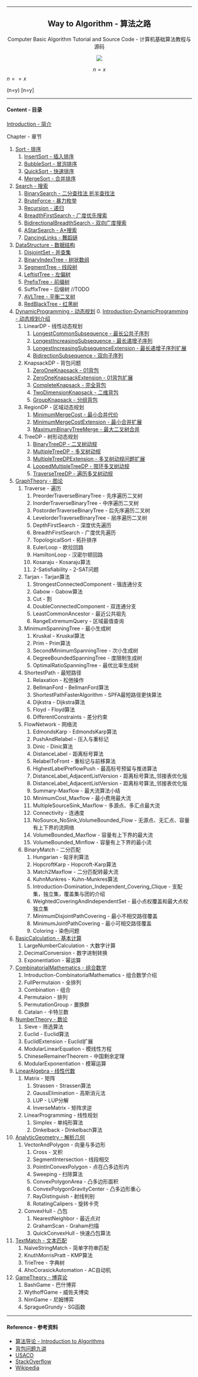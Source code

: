 ----------
<h2 align="center">Way to Algorithm - 算法之路</h2>
<p align="center">Computer Basic Algorithm Tutorial and Source Code - 计算机基础算法教程与源码</p>
<p align="center"><img src="https://github.com/zhaochenyou/Way-to-Algorithm/raw/master/res/keyboard.jpg" /></p>


$$n=x$$
$n==x$

\(n=y\)
\[n=y\]

----------
#### Content - 目录

[Introduction - 简介](https://zhaochenyou.github.io/Way-to-Algorithm/Introduction/)

Chapter - 章节

1. [Sort - 排序](https://zhaochenyou.github.io/Way-to-Algorithm/Chapter-1/)
    1. [InsertSort - 插入排序](https://zhaochenyou.github.io/Way-to-Algorithm/Chapter-1/InsertSort/)
    2. [BubbleSort - 冒泡排序](https://zhaochenyou.github.io/Way-to-Algorithm/Chapter-1/BubbleSort/)
    3. [QuickSort - 快速排序](https://zhaochenyou.github.io/Way-to-Algorithm/Chapter-1/QuickSort/)
    4. [MergeSort - 合并排序](https://zhaochenyou.github.io/Way-to-Algorithm/Chapter-1/MergeSort/)
2. [Search - 搜索](https://zhaochenyou.github.io/Way-to-Algorithm/Chapter-2/)
    1. [BinarySearch - 二分查找法 折半查找法](https://zhaochenyou.github.io/Way-to-Algorithm/Chapter-2/BinarySearch/)
    2. [BruteForce - 暴力枚举](https://zhaochenyou.github.io/Way-to-Algorithm/Chapter-2/BruteForce/)
    3. [Recursion - 递归](https://zhaochenyou.github.io/Way-to-Algorithm/Chapter-2/Recursion/)
    4. [BreadthFirstSearch - 广度优先搜索](https://zhaochenyou.github.io/Way-to-Algorithm/Chapter-2/BreadthFirstSearch/)
    5. [BidirectionalBreadthSearch - 双向广度搜索](https://zhaochenyou.github.io/Way-to-Algorithm/Chapter-2/BidirectionalBreadthSearch/)
    6. [AStarSearch - A*搜索](https://zhaochenyou.github.io/Way-to-Algorithm/Chapter-2/AStarSearch/)
    7. [DancingLinks - 舞蹈链](https://zhaochenyou.github.io/Way-to-Algorithm/Chapter-2/DancingLinks/)
3. [DataStructure - 数据结构](https://zhaochenyou.github.io/Way-to-Algorithm/Chapter-3/)
    1. [DisjointSet - 并查集](https://zhaochenyou.github.io/Way-to-Algorithm/Chapter-3/DisjointSet)
    2. [BinaryIndexTree - 树状数组](https://zhaochenyou.github.io/Way-to-Algorithm/Chapter-3/BinaryIndexTree/)
    3. [SegmentTree - 线段树](https://zhaochenyou.github.io/Way-to-Algorithm/Chapter-3/SegmentTree/)
    4. [LeftistTree - 左偏树](https://zhaochenyou.github.io/Way-to-Algorithm/Chapter-3/LeftistTree/)
    5. [PrefixTree - 前缀树](https://zhaochenyou.github.io/Way-to-Algorithm/Chapter-3/PrefixTree/)
    6. SuffixTree - 后缀树 //TODO
    7. [AVLTree - 平衡二叉树](https://zhaochenyou.github.io/Way-to-Algorithm/Chapter-3/AVLTree/)
    8. [RedBlackTree - 红黑树](https://zhaochenyou.github.io/Way-to-Algorithm/Chapter-3/RedBlackTree/)
4. [DynamicProgramming - 动态规划](https://zhaochenyou.github.io/Way-to-Algorithm/Chapter-4/)
    0. [Introduction-DynamicProgramming - 动态规划介绍](https://zhaochenyou.github.io/Way-to-Algorithm/Chapter-4/Introduction-DynamicProgramming/)
    1. LinearDP - 线性动态规划
        1. [LongestCommonSubsequence - 最长公共子序列](https://zhaochenyou.github.io/Way-to-Algorithm/Chapter-4/LinearDP/LongestCommonSubsequence/)
        2. [LongestIncreasingSubsequence - 最长递增子序列](https://zhaochenyou.github.io/Way-to-Algorithm/Chapter-4/LinearDP/LongestIncreasingSubsequence/)
        3. [LongestIncreasingSubsequenceExtension - 最长递增子序列扩展](https://zhaochenyou.github.io/Way-to-Algorithm/Chapter-4/LinearDP/LongestIncreasingSubsequenceExtension/)
        4. [BidirectionSubsequence - 双向子序列](https://zhaochenyou.github.io/Way-to-Algorithm/Chapter-4/LinearDP/BidirectionSubsequence/)
    2. KnapsackDP - 背包问题
        1. [ZeroOneKnapsack - 01背包](https://zhaochenyou.github.io/Way-to-Algorithm/Chapter-4/KnapsackDP/ZeroOneKnapsack/)
        2. [ZeroOneKnapsackExtension - 01背包扩展](https://zhaochenyou.github.io/Way-to-Algorithm/Chapter-4/KnapsackDP/ZeroOneKnapsackExtension/)
        3. [CompleteKnapsack - 完全背包](https://zhaochenyou.github.io/Way-to-Algorithm/Chapter-4/KnapsackDP/CompleteKnapsack/)
        4. [TwoDimensionKnapsack - 二维背包](https://zhaochenyou.github.io/Way-to-Algorithm/Chapter-4/KnapsackDP/TwoDimensionKnapsack/)
        5. [GroupKnapsack - 分组背包](https://zhaochenyou.github.io/Way-to-Algorithm/Chapter-4/KnapsackDP/GroupKnapsack/)
    3. RegionDP - 区域动态规划
        1. [MinimumMergeCost - 最小合并代价](https://zhaochenyou.github.io/Way-to-Algorithm/Chapter-4/RegionDP/MinimumMergeCost/)
        2. [MinimumMergeCostExtension - 最小合并扩展](https://zhaochenyou.github.io/Way-to-Algorithm/Chapter-4/RegionDP/MinimumMergeCostExtension/)
        3. [MaximumBinaryTreeMerge - 最大二叉树合并](https://zhaochenyou.github.io/Way-to-Algorithm/Chapter-4/RegionDP/MaximumBinaryTreeMerge/)
    4. TreeDP - 树形动态规划
        1. [BinaryTreeDP - 二叉树动规](https://zhaochenyou.github.io/Way-to-Algorithm/Chapter-4/TreeDP/BinaryTreeDP/)
        2. [MultipleTreeDP - 多叉树动规](https://zhaochenyou.github.io/Way-to-Algorithm/Chapter-4/TreeDP/MultipleTreeDP/)
        3. [MultipleTreeDPExtension - 多叉树动规问题扩展](https://zhaochenyou.github.io/Way-to-Algorithm/Chapter-4/TreeDP/MultipleTreeDPExtension/)
        4. [LoopedMultipleTreeDP - 带环多叉树动规](https://zhaochenyou.github.io/Way-to-Algorithm/Chapter-4/TreeDP/LoopedMultipleTreeDP/)
        5. [TraverseTreeDP - 遍历多叉树动规](https://zhaochenyou.github.io/Way-to-Algorithm/Chapter-4/TreeDP/TraverseTreeDP/)
5. [GraphTheory - 图论](https://zhaochenyou.github.io/Way-to-Algorithm/Chapter-5/)
    1. Traverse - 遍历
        1. PreorderTraverseBinaryTree - 先序遍历二叉树
        2. InorderTraverseBinaryTree - 中序遍历二叉树
        3. PostorderTraverseBinaryTree - 后先序遍历二叉树
        4. LevelorderTraverseBinaryTree - 层序遍历二叉树
        5. DepthFirstSearch - 深度优先遍历
        6. BreadthFirstSearch - 广度优先遍历
        7. TopologicalSort - 拓扑排序
        8. EulerLoop - 欧拉回路
        9. HamiltonLoop - 汉密尔顿回路
        10. Kosaraju - Kosaraju算法
        11. 2-Satisfiability - 2-SAT问题
    2. Tarjan - Tarjan算法
        1. StrongestConnectedComponent - 强连通分支
        2. Gabow - Gabow算法
        3. Cut - 割
        4. DoubleConnectedComponent - 双连通分支
        5. LeastCommonAncestor - 最近公共祖先
        6. RangeExtremumQuery - 区域最值查询
    3. MinimumSpanningTree - 最小生成树
        1. Kruskal - Kruskal算法
        2. Prim - Prim算法
        3. SecondMinimumSpanningTree - 次小生成树
        4. DegreeBoundedSpanningTree - 度限制生成树
        5. OptimalRatioSpanningTree - 最优比率生成树
    4. ShortestPath - 最短路径
        1. Relaxation - 松弛操作
        2. BellmanFord - BellmanFord算法
        3. ShortestPathFasterAlgorithm - SPFA最短路径更快算法
        4. Dijkstra - Dijkstra算法
        5. Floyd - Floyd算法
        6. DifferentConstraints - 差分约束
    5. FlowNetwork - 网络流
        1. EdmondsKarp - EdmondsKarp算法
        2. PushAndRelabel - 压入与重标记
        3. Dinic - Dinic算法
        4. DistanceLabel - 距离标号算法
        5. RelabelToFront - 重标记与前移算法
        6. HighestLabelPreflowPush - 最高标号预留与推进算法
        7. DistanceLabel_AdjacentListVersion - 距离标号算法_邻接表优化版
        8. DistanceLabel_AdjacentListVersion - 距离标号算法_邻接表优化版
        9. Summary-Maxflow - 最大流算法小结
        10. MinimumCost_Maxflow - 最小费用最大流
        11. MultipleSourceSink_Maxflow - 多源点、多汇点最大流
        12. Connectivity - 连通度
        13. NoSource_NoSink_VolumeBounded_Flow - 无源点、无汇点、容量有上下界的流网络
        14. VolumeBounded_Maxflow - 容量有上下界的最大流
        15. VolumeBounded_Minflow - 容量有上下界的最小流
    6. BinaryMatch - 二分匹配
        1. Hungarian - 匈牙利算法
        2. HopcroftKarp - Hopcroft-Karp算法
        3. Match2Maxflow - 二分匹配转最大流
        4. KuhnMunkres - Kuhn-Munkres算法
        5. Introduction-Domination_Independent_Covering_Clique - 支配集，独立集，覆盖集与团的介绍
        6. WeightedCoveringAndIndependentSet - 最小点权覆盖和最大点权独立集
        7. MinimumDisjointPathCovering - 最小不相交路径覆盖
        8. MinimumJointPathCovering - 最小可相交路径覆盖
        9. Coloring - 染色问题
6. [BasicCalculation - 基本计算](https://zhaochenyou.github.io/Way-to-Algorithm/Chapter-6/)
    1. LargeNumberCalculation - 大数字计算
    2. DecimalConversion - 数字进制转换
    3. Exponentiation - 幂运算
7. [CombinatorialMathematics - 组合数学](https://zhaochenyou.github.io/Way-to-Algorithm/Chapter-7/)
    1. Introduction-CombinatorialMathematics - 组合数学介绍
    2. FullPermutaion - 全排列
    3. Combination - 组合
    4. Permutaion - 排列
    5. PermutationGroup - 置换群
    6. Catalan - 卡特兰数
8. [NumberTheory - 数论](https://zhaochenyou.github.io/Way-to-Algorithm/Chapter-8/)
    1. Sieve - 筛选算法
    2. Euclid - Euclid算法
    3. EuclidExtension - Euclid扩展
    4. ModularLinearEquation - 模线性方程
    5. ChineseRemainerTheorem - 中国剩余定理
    6. ModularExponentiation - 模幂运算
9. [LinearAlgebra - 线性代数](https://zhaochenyou.github.io/Way-to-Algorithm/Chapter-9/)
    1. Matrix - 矩阵
        1. Strassen - Strassen算法
        2. GaussElimination - 高斯消元法
        3. LUP - LUP分解
        4. InverseMatrix - 矩阵求逆
    2. LinearProgramming - 线性规划
        1. Simplex - 单纯形算法
        2. Dinkelback - Dinkelbach算法
10. [AnalyticGeometry - 解析几何](https://zhaochenyou.github.io/Way-to-Algorithm/Chapter-10/)
    1. VectorAndPolygon - 向量与多边形
        1. Cross - 叉积
        2. SegmentIntersection - 线段相交
        3. PointInConvexPolygon - 点在凸多边形内
        4. Sweeping - 扫除算法
        5. ConvexPolygonArea - 凸多边形面积
        6. ConvexPolygonGravityCenter - 凸多边形重心
        7. RayDistinguish - 射线判别
        8. RotatingCalipers - 旋转卡壳
    2. ConvexHull - 凸包
        1. NearestNeighbor - 最近点对
        2. GrahamScan - Graham扫描
        3. QuickConvexHull - 快速凸包算法
11. [TextMatch - 文本匹配](https://zhaochenyou.github.io/Way-to-Algorithm/Chapter-11/)
    1. NaiveStringMatch - 简单字符串匹配
    2. KnuthMorrisPratt - KMP算法
    3. TrieTree - 字典树
    4. AhoCorasickAutomation - AC自动机
12. [GameTheory - 博弈论](https://zhaochenyou.github.io/Way-to-Algorithm/Chapter-12/)
    1. BashGame - 巴什博弈
    2. WythoffGame - 威佐夫博奕
    3. NimGame - 尼姆博弈
    4. SpragueGrundy - SG函数

----------
#### Reference - 参考资料
* [算法导论 - Introduction to Algorithms](http://ce.bonabu.ac.ir/uploads/30/CMS/user/file/115/EBook/Introduction.to.Algorithms.3rd.Edition.Sep.2010.pdf)
* [背包问题九讲](http://love-oriented.com/pack/)
* [USACO](http://www.usaco.org/)
* [StackOverflow](http://stackoverflow.com/)
* [Wikipedia](https://www.wikipedia.org/)
